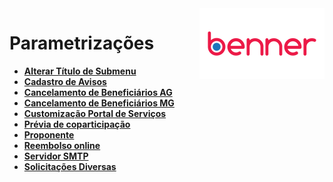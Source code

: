 <img align="right" src="../src/images/benner_rgb.png" />

# Parametrizações

* **[Alterar Título de Submenu](AlterarTituloSubMenu/readme.md)**
* **[Cadastro de Avisos](CadastroAvisos/readme.md)**
* **[Cancelamento de Beneficiários AG](CancelamentoBeneficiariosAG/readme.md)**
* **[Cancelamento de Beneficiários MG](CancelamentoBeneficiariosMG/readme.md)**
* **[Customização Portal de Serviços](CustomizacaoPortalDeServicos/readme.md)**
* **[Prévia de coparticipação](PreviaDeCoparticipacao/readme.md)**
* **[Proponente](Proponente/readme.md)**
* **[Reembolso online](ReembolsoOnline/readme.md)**
* **[Servidor SMTP](Smtp/readme.md)**
* **[Solicitações Diversas](SolicitacoesDiversas/readme.md)**
